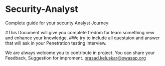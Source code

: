 # Security-Analyst
Complete guide for your security Analyst Journey



#This Document will give you complete fredom for learn something new and enhance your knowledge.
#We try to include all questuion and answer that will ask in your Penetration testing interview.




We are always welcome you to contribute in project.
You can share your Feedback, Suggestion for improment.
prasad.keluskar@owasap.org
